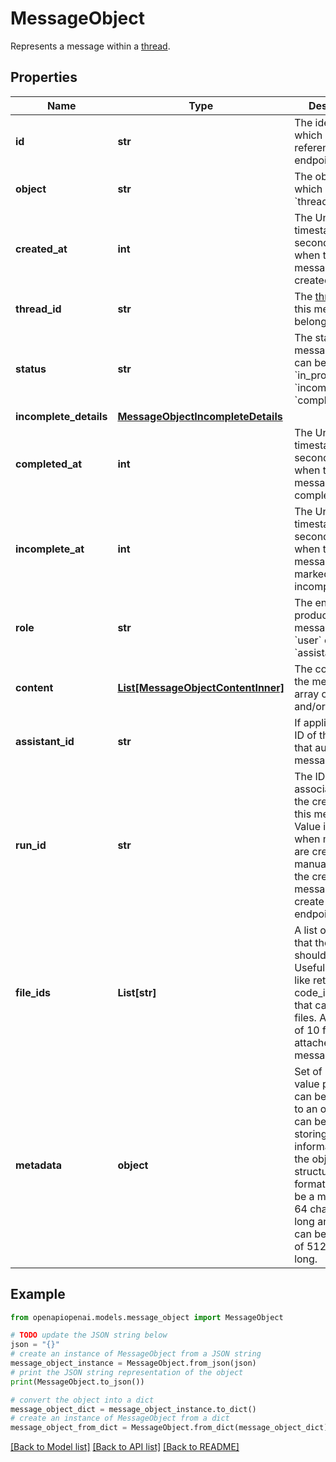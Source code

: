 # MessageObject

Represents a message within a [thread](/docs/api-reference/threads).

## Properties

Name | Type | Description | Notes
------------ | ------------- | ------------- | -------------
**id** | **str** | The identifier, which can be referenced in API endpoints. | 
**object** | **str** | The object type, which is always &#x60;thread.message&#x60;. | 
**created_at** | **int** | The Unix timestamp (in seconds) for when the message was created. | 
**thread_id** | **str** | The [thread](/docs/api-reference/threads) ID that this message belongs to. | 
**status** | **str** | The status of the message, which can be either &#x60;in_progress&#x60;, &#x60;incomplete&#x60;, or &#x60;completed&#x60;. | 
**incomplete_details** | [**MessageObjectIncompleteDetails**](MessageObjectIncompleteDetails.md) |  | 
**completed_at** | **int** | The Unix timestamp (in seconds) for when the message was completed. | 
**incomplete_at** | **int** | The Unix timestamp (in seconds) for when the message was marked as incomplete. | 
**role** | **str** | The entity that produced the message. One of &#x60;user&#x60; or &#x60;assistant&#x60;. | 
**content** | [**List[MessageObjectContentInner]**](MessageObjectContentInner.md) | The content of the message in array of text and/or images. | 
**assistant_id** | **str** | If applicable, the ID of the [assistant](/docs/api-reference/assistants) that authored this message. | 
**run_id** | **str** | The ID of the [run](/docs/api-reference/runs) associated with the creation of this message. Value is &#x60;null&#x60; when messages are created manually using the create message or create thread endpoints. | 
**file_ids** | **List[str]** | A list of [file](/docs/api-reference/files) IDs that the assistant should use. Useful for tools like retrieval and code_interpreter that can access files. A maximum of 10 files can be attached to a message. | [default to []]
**metadata** | **object** | Set of 16 key-value pairs that can be attached to an object. This can be useful for storing additional information about the object in a structured format. Keys can be a maximum of 64 characters long and values can be a maxium of 512 characters long.  | 

## Example

```python
from openapiopenai.models.message_object import MessageObject

# TODO update the JSON string below
json = "{}"
# create an instance of MessageObject from a JSON string
message_object_instance = MessageObject.from_json(json)
# print the JSON string representation of the object
print(MessageObject.to_json())

# convert the object into a dict
message_object_dict = message_object_instance.to_dict()
# create an instance of MessageObject from a dict
message_object_from_dict = MessageObject.from_dict(message_object_dict)
```
[[Back to Model list]](../README.md#documentation-for-models) [[Back to API list]](../README.md#documentation-for-api-endpoints) [[Back to README]](../README.md)


